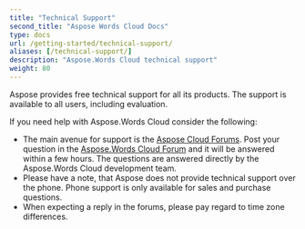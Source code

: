 ```yaml
---
title: "Technical Support"
second_title: "Aspose Words Cloud Docs"
type: docs
url: /getting-started/technical-support/
aliases: [/technical-support/]
description: "Aspose.Words Cloud technical support"
weight: 80
---
```


Aspose provides free technical support for all its products. The support is available to all users, including evaluation.

If you need help with Aspose.Words Cloud consider the following:

- The main avenue for support is the [Aspose Cloud Forums](http://forum.aspose.cloud/). Post your question in the [Aspose.Words Cloud Forum](https://forum.aspose.cloud/c/words) and it will be answered within a few hours. The questions are answered directly by the Aspose.Words Cloud development team.
- Please have a note, that Aspose does not provide technical support over the phone. Phone support is only available for sales and purchase questions.
- When expecting a reply in the forums, please pay regard to time zone differences.
